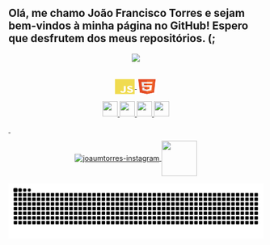 ## Olá, me chamo João Francisco Torres e sejam bem-vindos à minha página no GitHub! Espero que desfrutem dos meus repositórios. (; 

<p>
<div align="center">
  <a href="https://github.com/JiscoTorres">
  <img height="180em" src="https://github-readme-stats.vercel.app/api?username=JiscoTorres&show_icons=true&theme=merko&include_all_commits=true&count_public=true"/>
 </div> </p>
  
<div style="display: inline_block" align="center"><br>
  <img align="center" alt="Rafa-Js" height="30" width="40" src="https://raw.githubusercontent.com/devicons/devicon/master/icons/javascript/javascript-plain.svg">
  <img align="center" alt="Rafa-HTML" height="30" width="40" src="https://raw.githubusercontent.com/devicons/devicon/master/icons/html5/html5-original.svg">

 <p>
<img src="https://cdn.jsdelivr.net/gh/devicons/devicon/icons/arduino/arduino-original.svg" width="30" height="30" /> <img src="https://cdn.jsdelivr.net/gh/devicons/devicon/icons/git/git-original.svg"  width="30" height="30" />  <img src="https://cdn.jsdelivr.net/gh/devicons/devicon/icons/vscode/vscode-original.svg" width="30" height="30" /> <img src="https://cdn.jsdelivr.net/gh/devicons/devicon/icons/unity/unity-original-wordmark.svg" width="30" height="30" />
</div></p>
  
 &nbsp;
  <div align="center"> 
 
  <a href="https://www.instagram.com/joaumtorres/" target="_blank">
  <img align="center" alt="joaumtorres-instagram" height="50" width="50" src="https://www.campolargo.pr.leg.br/imagens/instagram.png" style="max-width:100%;">
</a>
  <a href = "mailto:torresjoaofrancisco@gmail.com"> 
  <img align="center" height="70" width="70" src="https://cdn.iconscout.com/icon/free/png-256/gmail-2923657-2416660.png" style="max-width:100%;"> 
  </a>
 
 </div>
  
 <div align="center">
   
  ![Snake animation](https://github.com/JiscoTorres/JiscoTorres/blob/output/github-contribution-grid-snake.svg)
 
</div>
